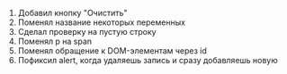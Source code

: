 1. Добавил кнопку "Очистить"<br>
2. Поменял название некоторых переменных<br>
3. Сделал проверку на пустую строку<br>
4. Поменял p на span<br>
5. Поменял обращение к DOM-элементам через id<br>
6. Пофиксил alert, когда удаляешь запись и сразу добавляешь новую
